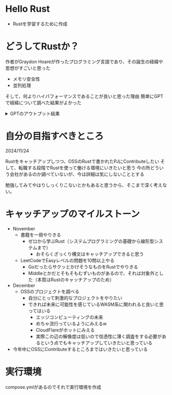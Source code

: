 # Hello Rust

- Rustを学習するために作成

# どうしてRustか？

作者がGraydon Hoareが作ったプログラミング言語であり、その誕生の経緯や思想がすごいと思った
- メモリ安全性
- 並列処理

そして、何よりハイパフォーマンスであることが良いと思った理由
簡単にGPTで経緯について調べた結果がよかった

<details>
<summary>GPTのアウトプット結果</summary>

Rustは、2006年にMozillaのエンジニアであるGraydon Hoareによって開発が始まりました。当初は個人的なプロジェクトとしてスタートしましたが、その後Mozillaがプロジェクトを支援し、公式な開発が進められるようになりました。Rustの誕生と進化の背景には、高性能なプログラミング言語における安全性と開発効率の両立という目標がありました。

Rust誕生の背景と目的

1. 安全性への課題
    - CやC++などの従来のシステムプログラミング言語は、柔軟性や性能面では優れていましたが、メモリ安全性に関する問題が頻繁に発生していました（例: バッファオーバーフロー、ダングリングポインタ、データ競合）。
    - Graydon Hoareは、これらの問題を解決しつつ、パフォーマンスを損なわない新しい言語を作りたいと考え、Rustの開発を開始しました。
2. 並列処理の重要性
    - マルチコアプロセッサが一般化する中で、スレッドセーフな並列処理を簡単かつ安全に記述できる言語が必要とされていました。
3. Mozillaの目的
    - Mozillaは、Rustを利用してFirefoxのブラウザエンジンの次世代版を構築し、ブラウザの安全性やパフォーマンスを向上させることを目指していました。このプロジェクトは後にServoとして知られるようになります。

Rustの歴史的な出来事

2006年: 開発の開始

- Graydon HoareがRustの開発を始める。
- 名前の由来は、 **錆びた（Rusty）金属** と、 **robust(堅牢)** という言葉にかけたもの。

2009年: Mozillaによる支援

- Mozillaがプロジェクトに関心を持ち、公式にRustの開発を支援開始。
- 開発チームが拡大し、本格的な言語設計が進む。

2010年: 初期のコンパイラ

- Rustの初期のコンパイラはOCamlで実装されていた。この段階では、言語としてまだ未成熟だったが、基本的な概念が形作られていった。

2011年: LLVMへの移行

- コンパイラがLLVMバックエンドを使用するようになり、Rustの性能が大幅に向上。
- この時点でRustは実用に耐えうる性能を持つようになる。

2012年: バージョン0.1公開

- 初めて公式にRustの公開バージョンがリリースされる。

2015年: Rust 1.0 リリース

- Rustの最初の安定版であるバージョン1.0がリリースされる。
- 安定性を重視した開発ポリシーが導入され、「1.0以降は後方互換性を維持する」という方針が打ち出された。

2016年以降: 成長期

- Rustは「システムプログラミングだけでなく、Webアプリケーションやツール開発でも使える」という認識が広まり、エコシステムが急速に成長。
- 開発者満足度調査（Stack Overflow Developer Survey）で、**「最も愛される言語」**に連続して選出されるようになる。

2020年: Mozillaからの分離

- Mozillaのリストラの影響で、Rustの開発チーム（Rust Core Team）は独立し、Rust Foundationを設立。
- この独立により、Rustはより広範なコミュニティベースのプロジェクトとなる。

Rustの設計思想

1. ゼロコスト抽象化
    - 高レベルなプログラミング構造を提供しつつ、パフォーマンスに悪影響を与えない設計。
2. 安全性の保証
    - 所有権モデルと借用チェッカーにより、メモリの誤用をコンパイル時に防止。
3. 表現力の高い型システム
    - ジェネリクスやトレイトによる柔軟なコード設計が可能。
4. 並列性の簡易化
    - スレッドセーフなコードを書くための言語的なサポート。

Rustの影響

Rustは現在、システムプログラミング言語の分野だけでなく、Web開発（例: Rocket）、ゲームエンジン、ブロックチェーン開発、さらには組み込みシステムなど、多岐にわたる用途で使用されています。また、CやC++の代替としての期待も高く、多くのプロジェクトで採用されています。

もしRustの具体的な技術や特徴についてさらに知りたい場合は、詳しく解説しますので気軽に聞いてください！

</details>

# 自分の目指すべきところ

2024/11/24

Rustをキャッチアップしつつ、OSSのRustで書かれたPJにContributeしたい
そして、転職する段階でRustを使って働ける環境にいきたいと思う
今の所どういう会社があるのか調べていないが、今は詳細は気にしないこととする

勉強してみてやはりしっくりこないとかもあると思うから、そこまで深く考えない。

# キャッチアップのマイルストーン

- November
    - 書籍を一冊やりきる
        - ゼロから学ぶRust（システムプログラミングの基礎から線形型システムまで）
            - おそらくざっくり構文はキャッチアップできると思う
    - LeetCodeでEasyレベルの問題を10問以上やる
        - GoだったらサクッとかけそうなものをRustでやりきる
        - Middleとかだとそもそもむずいものがあるので、それは対象外とした（本質はRustのキャッチアップのため）
- December
    - OSSのプロジェクトを調べる
        - 自分にとって刺激的なプロジェクトをやりたい
        - できれば未来に可能性を感じているWASM系に関われると良いと思ってはいる
            - エッジコンピューティングの未来
            - めちゃ流行っているようにみえるw
            - CloudFlareがホットにみえる
            - 実際この辺の解像度は低いので信憑性に薄く調査をする必要があるという点でもキャッチアップしていきたいと思っている
- 今年中にOSSにContributeするところまではいきたいと思っている

# 実行環境

compose.ymlがあるのでそれで実行環境を作成
